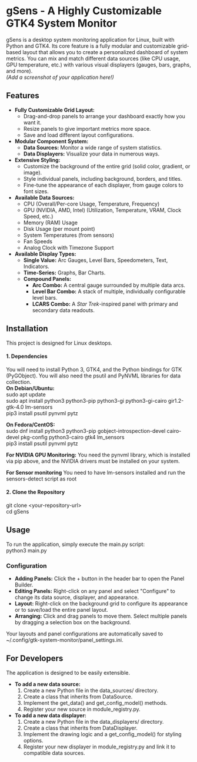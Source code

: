 # **gSens \- A Highly Customizable GTK4 System Monitor**

gSens is a desktop system monitoring application for Linux, built with Python and GTK4. Its core feature is a fully modular and customizable grid-based layout that allows you to create a personalized dashboard of system metrics. You can mix and match different data sources (like CPU usage, GPU temperature, etc.) with various visual displayers (gauges, bars, graphs, and more).  
*(Add a screenshot of your application here\!)*

## **Features**

* **Fully Customizable Grid Layout:**  
  * Drag-and-drop panels to arrange your dashboard exactly how you want it.  
  * Resize panels to give important metrics more space.  
  * Save and load different layout configurations.  
* **Modular Component System:**  
  * **Data Sources:** Monitor a wide range of system statistics.  
  * **Data Displayers:** Visualize your data in numerous ways.  
* **Extensive Styling:**  
  * Customize the background of the entire grid (solid color, gradient, or image).  
  * Style individual panels, including background, borders, and titles.  
  * Fine-tune the appearance of each displayer, from gauge colors to font sizes.  
* **Available Data Sources:**  
  * CPU (Overall/Per-core Usage, Temperature, Frequency)  
  * GPU (NVIDIA, AMD, Intel) (Utilization, Temperature, VRAM, Clock Speed, etc.)  
  * Memory (RAM) Usage  
  * Disk Usage (per mount point)  
  * System Temperatures (from sensors)  
  * Fan Speeds  
  * Analog Clock with Timezone Support  
* **Available Display Types:**  
  * **Single Value:** Arc Gauges, Level Bars, Speedometers, Text, Indicators.  
  * **Time-Series:** Graphs, Bar Charts.  
  * **Compound Panels:**  
    * **Arc Combo:** A central gauge surrounded by multiple data arcs.  
    * **Level Bar Combo:** A stack of multiple, individually configurable level bars.  
    * **LCARS Combo:** A *Star Trek*\-inspired panel with primary and secondary data readouts.

## **Installation**

This project is designed for Linux desktops.

#### **1\. Dependencies**

You will need to install Python 3, GTK4, and the Python bindings for GTK (PyGObject). You will also need the psutil and PyNVML libraries for data collection.  
**On Debian/Ubuntu:**  
sudo apt update  
sudo apt install python3 python3-pip python3-gi python3-gi-cairo gir1.2-gtk-4.0 lm-sensors  
pip3 install psutil pynvml pytz

**On Fedora/CentOS:**  
sudo dnf install python3 python3-pip gobject-introspection-devel cairo-devel pkg-config python3-cairo gtk4 lm\_sensors  
pip3 install psutil pynvml pytz

**For NVIDIA GPU Monitoring:** You need the pynvml library, which is installed via pip above, and the NVIDIA drivers must be installed on your system.

**For Sensor monitoring** You need to have lm-sensors installed and run the sensors-detect script as root

#### **2\. Clone the Repository**

git clone \<your-repository-url\>  
cd gSens

## **Usage**

To run the application, simply execute the main.py script:  
python3 main.py

### **Configuration**

* **Adding Panels:** Click the \+ button in the header bar to open the Panel Builder.  
* **Editing Panels:** Right-click on any panel and select "Configure" to change its data source, displayer, and appearance.  
* **Layout:** Right-click on the background grid to configure its appearance or to save/load the entire panel layout.  
* **Arranging:** Click and drag panels to move them. Select multiple panels by dragging a selection box on the background.

Your layouts and panel configurations are automatically saved to \~/.config/gtk-system-monitor/panel\_settings.ini.

## **For Developers**

The application is designed to be easily extensible.

* **To add a new data source:**  
  1. Create a new Python file in the data\_sources/ directory.  
  2. Create a class that inherits from DataSource.  
  3. Implement the get\_data() and get\_config\_model() methods.  
  4. Register your new source in module\_registry.py.  
* **To add a new data displayer:**  
  1. Create a new Python file in the data\_displayers/ directory.  
  2. Create a class that inherits from DataDisplayer.  
  3. Implement the drawing logic and a get\_config\_model() for styling options.  
  4. Register your new displayer in module\_registry.py and link it to compatible data sources.
